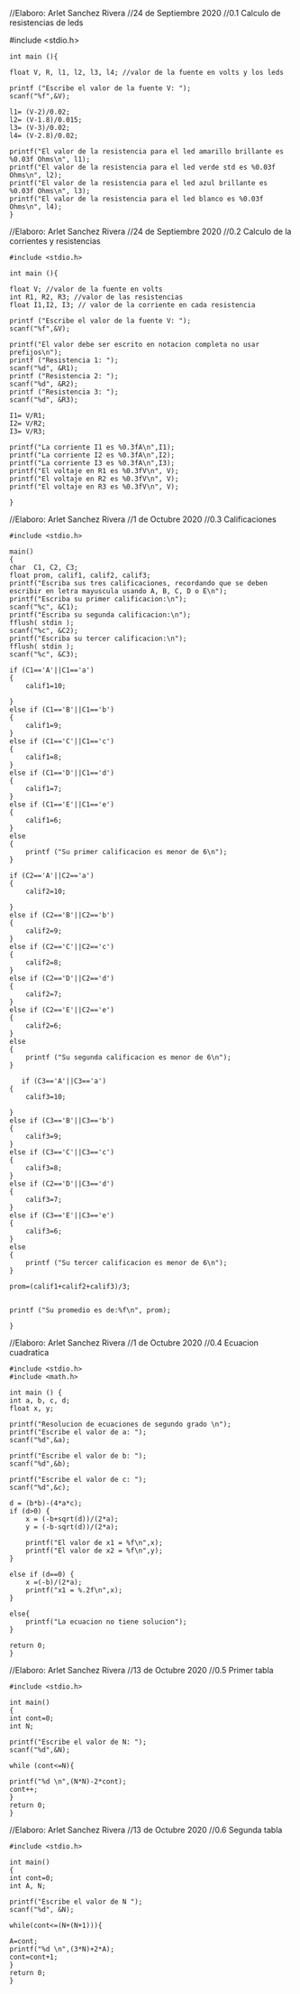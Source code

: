 //Elaboro: Arlet Sanchez Rivera 
   //24 de Septiembre 2020
   //0.1 Calculo de resistencias de leds

   #include <stdio.h>

    int main (){

    float V, R, l1, l2, l3, l4; //valor de la fuente en volts y los leds

    printf ("Escribe el valor de la fuente V: ");
    scanf("%f",&V);

    l1= (V-2)/0.02;
    l2= (V-1.8)/0.015;
    l3= (V-3)/0.02;
    l4= (V-2.8)/0.02;

    printf("El valor de la resistencia para el led amarillo brillante es %0.03f Ohms\n", l1);
    printf("El valor de la resistencia para el led verde std es %0.03f Ohms\n", l2);
    printf("El valor de la resistencia para el led azul brillante es %0.03f Ohms\n", l3);
    printf("El valor de la resistencia para el led blanco es %0.03f Ohms\n", l4);
    }
    
    
//Elaboro: Arlet Sanchez Rivera 
    //24 de Septiembre 2020
    //0.2 Calculo de la corrientes y resistencias 
    
    #include <stdio.h>

    int main (){

    float V; //valor de la fuente en volts
    int R1, R2, R3; //valor de las resistencias
    float I1,I2, I3; // valor de la corriente en cada resistencia

    printf ("Escribe el valor de la fuente V: ");
    scanf("%f",&V);

    printf("El valor debe ser escrito en notacion completa no usar prefijos\n");
    printf ("Resistencia 1: ");
    scanf("%d", &R1);
    printf ("Resistencia 2: ");
    scanf("%d", &R2);
    printf ("Resistencia 3: ");
    scanf("%d", &R3);

    I1= V/R1;
    I2= V/R2;
    I3= V/R3;

    printf("La corriente I1 es %0.3fA\n",I1);
    printf("La corriente I2 es %0.3fA\n",I2);
    printf("La corriente I3 es %0.3fA\n",I3);
    printf("El voltaje en R1 es %0.3fV\n", V);
    printf("El voltaje en R2 es %0.3fV\n", V);
    printf("El voltaje en R3 es %0.3fV\n", V);

    }
    
    
//Elaboro: Arlet Sanchez Rivera
    //1 de Octubre 2020
    //0.3 Calificaciones 
    
    #include <stdio.h>

    main()
    {
    char  C1, C2, C3;
    float prom, calif1, calif2, calif3;
    printf("Escriba sus tres calificaciones, recordando que se deben escribir en letra mayuscula usando A, B, C, D o E\n");
    printf("Escriba su primer calificacion:\n");
    scanf("%c", &C1);
    printf("Escriba su segunda calificacion:\n");
    fflush( stdin );
    scanf("%c", &C2);
    printf("Escriba su tercer calificacion:\n");
    fflush( stdin );
    scanf("%c", &C3);

    if (C1=='A'||C1=='a')
    {
        calif1=10;

    }
    else if (C1=='B'||C1=='b')
    {
        calif1=9;
    }
    else if (C1=='C'||C1=='c')
    {
        calif1=8;
    }
    else if (C1=='D'||C1=='d')
    {
        calif1=7;
    }
    else if (C1=='E'||C1=='e')
    {
        calif1=6;
    }
    else
    {
        printf ("Su primer calificacion es menor de 6\n");
    }

    if (C2=='A'||C2=='a')
    {
        calif2=10;

    }
    else if (C2=='B'||C2=='b')
    {
        calif2=9;
    }
    else if (C2=='C'||C2=='c')
    {
        calif2=8;
    }
    else if (C2=='D'||C2=='d')
    {
        calif2=7;
    }
    else if (C2=='E'||C2=='e')
    {
        calif2=6;
    }
    else
    {
        printf ("Su segunda calificacion es menor de 6\n");
    }

       if (C3=='A'||C3=='a')
    {
        calif3=10;

    }
    else if (C3=='B'||C3=='b')
    {
        calif3=9;
    }
    else if (C3=='C'||C3=='c')
    {
        calif3=8;
    }
    else if (C2=='D'||C3=='d')
    {
        calif3=7;
    }
    else if (C3=='E'||C3=='e')
    {
        calif3=6;
    }
    else
    {
        printf ("Su tercer calificacion es menor de 6\n");
    }

    prom=(calif1+calif2+calif3)/3;


    printf ("Su promedio es de:%f\n", prom);
    
    }

    
//Elaboro: Arlet Sanchez Rivera 
    //1 de Octubre 2020
    //0.4 Ecuacion cuadratica 
    
    #include <stdio.h>
    #include <math.h>

    int main () {
    int a, b, c, d;
    float x, y;

    printf("Resolucion de ecuaciones de segundo grado \n");
    printf("Escribe el valor de a: ");
    scanf("%d",&a);

    printf("Escribe el valor de b: ");
    scanf("%d",&b);

    printf("Escribe el valor de c: ");
    scanf("%d",&c);

    d = (b*b)-(4*a*c);
    if (d>0) {
        x = (-b+sqrt(d))/(2*a);
        y = (-b-sqrt(d))/(2*a);

        printf("El valor de x1 = %f\n",x);
        printf("El valor de x2 = %f\n",y);
    }

    else if (d==0) {
        x =(-b)/(2*a);
        printf("x1 = %.2f\n",x);
    }

    else{
        printf("La ecuacion no tiene solucion");
    }

    return 0;
    }


//Elaboro: Arlet Sanchez Rivera 
    //13 de Octubre 2020
    //0.5 Primer tabla 
    
    #include <stdio.h>

    int main()
    {
    int cont=0;
    int N;

    printf("Escribe el valor de N: ");
    scanf("%d",&N);

    while (cont<=N){

    printf("%d \n",(N*N)-2*cont);
    cont++;
    }
    return 0;
    }
    
    
//Elaboro: Arlet Sanchez Rivera 
    //13 de Octubre 2020
    //0.6 Segunda tabla  
    
    #include <stdio.h>

    int main()
    {
    int cont=0;
    int A, N;

    printf("Escribe el valor de N ");
    scanf("%d", &N);

    while(cont<=(N+(N+1))){

    A=cont;
    printf("%d \n",(3*N)+2*A);
    cont=cont+1;
    }
    return 0;
    }

